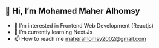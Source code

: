  👋 Hi, I’m Mohamed Maher Alhomsy
 ---
- 👀 I’m interested in Frontend Web Development (Reactjs)
- 🌱 I’m currently learning Next.Js
- 📫 How to reach me maheralhomsy2002@gmail.com

<!---
Mohamed-Maher-Alhomsy/Mohamed-Maher-Alhomsy is a ✨ special ✨ repository because its `README.md` (this file) appears on your GitHub profile.
You can click the Preview link to take a look at your changes.
--->

